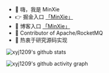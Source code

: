 - 👋 嗨，我是 MinXie 
- 👉 掘金入口 [「MinXie」](https://juejin.cn/user/377887729924872/posts?sort=popular)
- 👀 博客入口 [「MinXie」](https://MinXie1209.github.io)
- 👻 Contributor of Apache/RocketMQ
- 🌱 热衷于研究源码实现

<!---
xyj1209/xyj1209 is a ✨ special ✨ repository because its `README.md` (this file) appears on your GitHub profile.
You can click the Preview link to take a look at your changes.
--->

![xyj1209's github stats](https://github-readme-stats.vercel.app/api?username=xyj1209&theme=tokyonight)


![xyj1209's github activity graph](https://activity-graph.herokuapp.com/graph?username=xyj1209&theme=react-dark)
